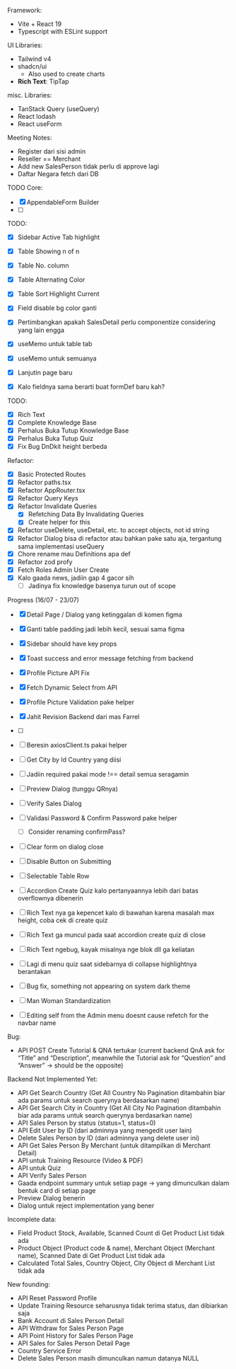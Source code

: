 []()Framework: 
- Vite + React 19
- Typescript with ESLint support

UI Libraries:
- Tailwind v4
- shadcn/ui
	- Also used to create charts
- **Rich Text**: TipTap

misc. Libraries:
- TanStack Query (useQuery)
- React lodash
- React useForm



Meeting Notes:
- Register dari sisi admin
- Reseller == Merchant
- Add new SalesPerson tidak perlu di approve lagi
- Daftar Negara fetch dari DB


TODO Core:
- [x] AppendableForm Builder
- [ ] 

TODO: 
- [x] Sidebar Active Tab highlight
- [x] Table Showing n of n
- [x] Table No. column
- [x] Table Alternating Color
- [x] Table Sort Highlight Current
- [x] Field disable bg color ganti
- [x] Pertimbangkan apakah SalesDetail perlu componentize considering yang lain engga
- [x] useMemo untuk table tab
- [x] useMemo untuk semuanya
- [x] Lanjutin page baru
- [x] Kalo fieldnya sama berarti buat formDef baru kah?


TODO:
- [x] Rich Text
- [x] Complete Knowledge Base
- [x] Perhalus Buka Tutup Knowledge Base
- [x] Perhalus Buka Tutup Quiz 
- [x] Fix Bug DnDkit height berbeda

Refactor:
- [x] Basic Protected Routes
- [x] Refactor paths.tsx
- [x] Refactor AppRouter.tsx
- [x] Refactor Query Keys
- [x] Refactor Invalidate Queries
	- [x] Refetching Data By Invalidating Queries
	- [x] Create helper for this
- [x] Refactor useDelete, useDetail, etc. to accept objects, not id string
- [x] Refactor Dialog bisa di refactor atau bahkan pake satu aja, tergantung sama implementasi useQuery
- [x] Chore rename mau Definitions apa def
- [x] Refactor zod profy
- [x] Fetch Roles Admin User Create
- [x] Kalo gaada news, jadiin gap 4 gacor sih
	- [ ] Jadinya fix knowledge basenya turun out of scope

Progress (16/07 - 23/07)
- [x] Detail Page / Dialog yang ketinggalan di komen figma
- [x] Ganti table padding jadi lebih kecil, sesuai sama figma
- [x] Sidebar should have key props
- [x] Toast success and error message fetching from backend
- [x] Profile Picture API Fix
- [x] Fetch Dynamic Select from API
- [x] Profile Picture Validation pake helper
- [x] Jahit Revision Backend dari mas Farrel
- [ ] 

- [ ] Beresin axiosClient.ts pakai helper
- [ ] Get City by Id Country yang diisi 
- [ ] Jadiin required pakai mode !== detail semua seragamin
- [ ] Preview Dialog (tunggu QRnya)
- [ ] Verify Sales Dialog
- [ ] Validasi Password & Confirm Password pake helper
	- [ ] Consider renaming confirmPass?
- [ ] Clear form on dialog close
- [ ] Disable Button on Submitting
- [ ] Selectable Table Row
- [ ] Accordion Create Quiz kalo pertanyaannya lebih dari batas overflownya dibenerin
- [ ] Rich Text nya ga kepencet kalo di bawahan karena masalah max height, coba cek di create quiz
- [ ] Rich Text ga muncul pada saat accordion create quiz di close
- [ ] Rich Text ngebug, kayak misalnya nge blok dll ga keliatan
- [ ] Lagi di menu quiz saat sidebarnya di collapse highlightnya berantakan
- [ ] Bug fix, something not appearing on system dark theme
- [ ] Man Woman Standardization
- [ ] Editing self from the Admin menu doesnt cause refetch for the navbar name


  

Bug:
- API POST Create Tutorial & QNA tertukar (current backend QnA ask for “Title” and “Description”, meanwhile the Tutorial ask for “Question” and “Answer” → should be the opposite)


Backend Not Implemented Yet:
- API Get Search Country (Get All Country No Pagination ditambahin biar ada params untuk search querynya berdasarkan name)
- API Get Search City in Country (Get All City No Pagination ditambahin biar ada params untuk search querynya berdasarkan name)
- API Sales Person by status (status=1, status=0)
- API Edit User by ID (dari adminnya yang mengedit user lain) 
- Delete Sales Person by ID (dari adminnya yang delete user ini)
- API Get Sales Person By Merchant (untuk ditampilkan di Merchant Detail)
- API untuk Training Resource (Video & PDF)
- API untuk Quiz
- API Verify Sales Person
- Gaada endpoint summary untuk setiap page → yang dimunculkan dalam bentuk card di setiap page
- Preview Dialog benerin
- Dialog untuk reject implementation yang bener

Incomplete data:
- Field Product Stock, Available, Scanned Count di Get Product List tidak ada
- Product Object (Product code & name), Merchant Object (Merchant name), Scanned Date di Get Product List tidak ada
- Calculated Total Sales, Country Object, City Object di Merchant List tidak ada



New founding:
- API Reset Password Profile
- Update Training Resource seharusnya tidak terima status, dan dibiarkan saja
- Bank Account di Sales Person Detail
- API Withdraw for Sales Person Page
- API Point History for Sales Person Page 
- API Sales for Sales Person Detail Page
- Country Service Error
- Delete Sales Person masih dimunculkan namun datanya NULL